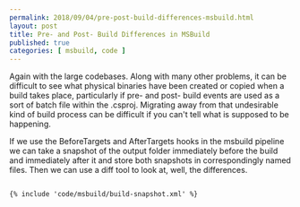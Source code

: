 ```yaml
---
permalink: 2018/09/04/pre-post-build-differences-msbuild.html
layout: post
title: Pre- and Post- Build Differences in MSBuild
published: true
categories: [ msbuild, code ]
---
```


Again with the large codebases. Along with many other problems, it can be difficult to see what physical binaries 
have been created or copied when a build takes place, particularly if pre- and post- build events are used as a sort 
of batch file within the .csproj. Migrating away from that undesirable kind of build process can be difficult if you can't 
tell what is supposed to be happening. 

If we use the BeforeTargets and AfterTargets hooks in the msbuild pipeline we can 
take a snapshot of the output folder immediately before the build and immediately after it and store both snapshots in 
correspondingly named files. Then we can use a diff tool to look at, well, the differences. 

~~~xml

{% include 'code/msbuild/build-snapshot.xml' %}

~~~

